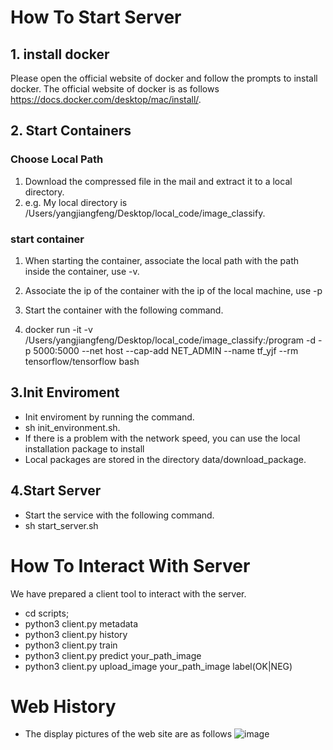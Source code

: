 # How To Start Server 
## 1. install docker 
Please open the official website of docker and follow the prompts to install docker.
The official website of docker is as follows https://docs.docker.com/desktop/mac/install/. 
## 2. Start Containers 
### Choose Local Path
1. Download the compressed file in the mail and extract it to a local directory.
2. e.g. My local directory is /Users/yangjiangfeng/Desktop/local_code/image_classify. 

### start container
1. When starting the container, associate the local path with the path inside the container, use -v.
2. Associate the ip of the container with the ip of the local machine, use -p
3. Start the container with the following command.

4. docker run -it -v /Users/yangjiangfeng/Desktop/local_code/image_classify:/program -d -p 5000:5000 --net host --cap-add NET_ADMIN --name tf_yjf --rm tensorflow/tensorflow bash 

## 3.Init Enviroment
- Init enviroment by running the command. 
- sh init_environment.sh.
- If there is a problem with the network speed, you can use the local installation package to install
- Local packages are stored in the directory data/download_package.

## 4.Start Server 
- Start the service with the following command. 
- sh start_server.sh


# How To Interact With Server 
We have prepared a client tool to interact with the server. 

- cd scripts;
- python3 client.py metadata
- python3 client.py history
- python3 client.py train
- python3 client.py predict  your_path_image
- python3 client.py upload_image your_path_image label(OK|NEG)

# Web History 
- The display pictures of the web site are as follows
![image]()